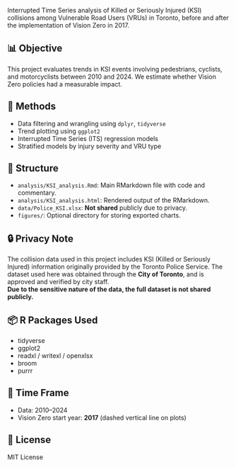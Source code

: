 Interrupted Time Series analysis of Killed or Seriously Injured (KSI) collisions among Vulnerable Road Users (VRUs) in Toronto, before and after the implementation of Vision Zero in 2017.

## 📊 Objective

This project evaluates trends in KSI events involving pedestrians, cyclists, and motorcyclists between 2010 and 2024. We estimate whether Vision Zero policies had a measurable impact.

## 🧪 Methods

- Data filtering and wrangling using `dplyr`, `tidyverse`
- Trend plotting using `ggplot2`
- Interrupted Time Series (ITS) regression models
- Stratified models by injury severity and VRU type

## 📁 Structure

- `analysis/KSI_analysis.Rmd`: Main RMarkdown file with code and commentary.
- `analysis/KSI_analysis.html`: Rendered output of the RMarkdown.
- `data/Police_KSI.xlsx`: **Not shared** publicly due to privacy.
- `figures/`: Optional directory for storing exported charts.

## 🔒 Privacy Note

The collision data used in this project includes KSI (Killed or Seriously Injured) information originally provided by the Toronto Police Service. The dataset used here was obtained through the **City of Toronto**, and is approved and verified by city staff.  
**Due to the sensitive nature of the data, the full dataset is not shared publicly.**

## 📦 R Packages Used

- tidyverse
- ggplot2
- readxl / writexl / openxlsx
- broom
- purrr

## 📆 Time Frame

- Data: 2010–2024
- Vision Zero start year: **2017** (dashed vertical line on plots)

## 📜 License

MIT License
